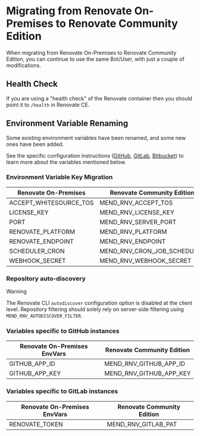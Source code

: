 # Migrating from Renovate On-Premises to Renovate Community Edition

When migrating from Renovate On-Premises to Renovate Community Edition, you can continue to use the same Bot/User, with just a couple of modifications.

## Health Check

If you are using a "health check" of the Renovate container then you should point it to `/health` in Renovate CE.

## Environment Variable Renaming

Some existing environment variables have been renamed, and some new ones have been added.

See the specific configuration instructions ([GitHub](setup-for-github.md), [GitLab](setup-for-gitlab.md), [Bitbucket](setup-for-bitbucket.md)) to learn more about the variables mentioned below.

### Environment Variable Key Migration

| Renovate On-Premises   | Renovate Community Edition |
|------------------------|--|
| ACCEPT_WHITESOURCE_TOS | MEND_RNV_ACCEPT_TOS |
| LICENSE_KEY            | MEND_RNV_LICENSE_KEY |
| PORT                   | MEND_RNV_SERVER_PORT |
| RENOVATE_PLATFORM      | MEND_RNV_PLATFORM |
| RENOVATE_ENDPOINT      | MEND_RNV_ENDPOINT |
| SCHEDULER_CRON         | MEND_RNV_CRON_JOB_SCHEDULER |
| WEBHOOK_SECRET         | MEND_RNV_WEBHOOK_SECRET |

### Repository auto-discovery
> [!WARNING]  
> The Renovate CLI `autodiscover` configuration option is disabled at the client level. 
Repository filtering should solely rely on server-side filtering using `MEND_RNV_AUTODISCOVER_FILTER`.

### Variables specific to GitHub instances
| Renovate On-Premises EnvVars | Renovate Community Edition |
|--|--|
| GITHUB_APP_ID | MEND_RNV_GITHUB_APP_ID |
| GITHUB_APP_KEY | MEND_RNV_GITHUB_APP_KEY |

### Variables specific to GitLab instances

| Renovate On-Premises EnvVars | Renovate Community Edition |
|--|--|
| RENOVATE_TOKEN | MEND_RNV_GITLAB_PAT |
